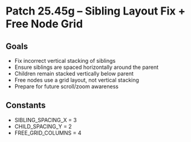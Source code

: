 # Patch 25.45g – Sibling Layout Fix + Free Node Grid

## Goals
- Fix incorrect vertical stacking of siblings
- Ensure siblings are spaced horizontally around the parent
- Children remain stacked vertically below parent
- Free nodes use a grid layout, not vertical stacking
- Prepare for future scroll/zoom awareness

## Constants
- SIBLING_SPACING_X = 3
- CHILD_SPACING_Y = 2
- FREE_GRID_COLUMNS = 4

